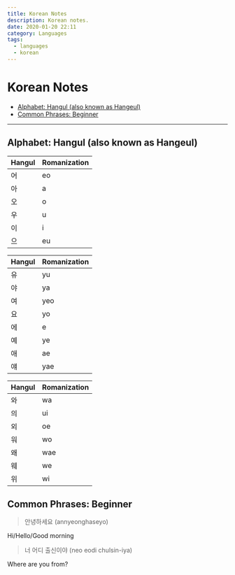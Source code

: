 ```yaml
---
title: Korean Notes
description: Korean notes.
date: 2020-01-20 22:11
category: Languages
tags:
  - languages
  - korean
---
```


# Korean Notes

- [Alphabet: Hangul (also known as Hangeul)](#alphabet-hangul-also-known-as-hangeul)
- [Common Phrases: Beginner](#common-phrases-beginner)

- - -

## Alphabet: Hangul (also known as Hangeul)

| Hangul | Romanization |
| ------ | ------------ |
| 어      | eo          |
| 아      | a           |
| 오      | o           |
| 우      | u           |
| 이      | i           |
| 으      | eu          |

| Hangul | Romanization |
| ------ | ------------ |
| 유      | yu          |
| 야      | ya          |
| 여      | yeo         |
| 요      | yo          |
| 에      | e           |
| 예      | ye          |
| 애      | ae          |
| 얘      | yae         |

| Hangul | Romanization |
| ------ | ------------ |
| 와     | wa           |
| 의     | ui           |
| 외     | oe           |
| 워     | wo           |
| 왜     | wae          |
| 웨     | we           |
| 위     | wi           |

## Common Phrases: Beginner

> 안녕하세요 (annyeonghaseyo)

Hi/Hello/Good morning

> 너 어디 출신이야 (neo eodi chulsin-iya)

Where are you from?
